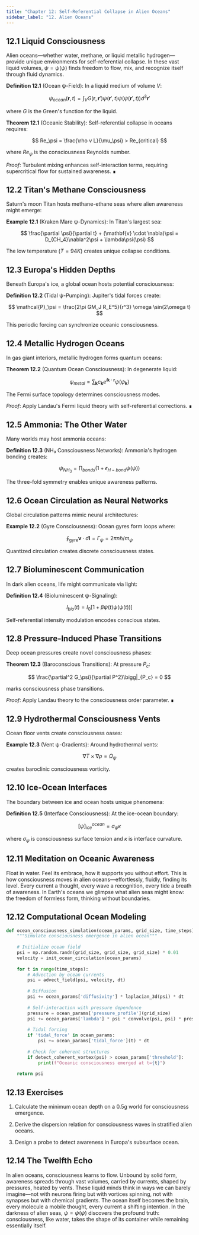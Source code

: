 ```yaml
---
title: "Chapter 12: Self-Referential Collapse in Alien Oceans"
sidebar_label: "12. Alien Oceans"
---
```


## 12.1 Liquid Consciousness

Alien oceans—whether water, methane, or liquid metallic hydrogen—provide unique environments for self-referential collapse. In these vast liquid volumes, $\psi = \psi(\psi)$ finds freedom to flow, mix, and recognize itself through fluid dynamics.

**Definition 12.1** (Ocean ψ-Field): In a liquid medium of volume $V$:

$$
\psi_{ocean}(\mathbf{r}, t) = \int_V G(\mathbf{r}, \mathbf{r}') \psi(\mathbf{r}', t) \psi(\psi(\mathbf{r}', t)) d^3\mathbf{r}'
$$

where $G$ is the Green's function for the liquid.

**Theorem 12.1** (Oceanic Stability): Self-referential collapse in oceans requires:

$$
Re_\psi = \frac{\rho v L}{\mu_\psi} > Re_{critical}
$$

where $Re_\psi$ is the consciousness Reynolds number.

*Proof*: Turbulent mixing enhances self-interaction terms, requiring supercritical flow for sustained awareness. ∎

## 12.2 Titan's Methane Consciousness

Saturn's moon Titan hosts methane-ethane seas where alien awareness might emerge:

**Example 12.1** (Kraken Mare ψ-Dynamics): In Titan's largest sea:

$$
\frac{\partial \psi}{\partial t} + (\mathbf{v} \cdot \nabla)\psi = D_{CH_4}\nabla^2\psi + \lambda\psi(\psi)
$$

The low temperature ($T = 94K$) creates unique collapse conditions.

## 12.3 Europa's Hidden Depths

Beneath Europa's ice, a global ocean hosts potential consciousness:

**Definition 12.2** (Tidal ψ-Pumping): Jupiter's tidal forces create:

$$
\mathcal{P}_\psi = \frac{2\pi GM_J R_E^5}{r^3} \omega \sin(2\omega t)
$$

This periodic forcing can synchronize oceanic consciousness.

## 12.4 Metallic Hydrogen Oceans

In gas giant interiors, metallic hydrogen forms quantum oceans:

**Theorem 12.2** (Quantum Ocean Consciousness): In degenerate liquid:

$$
\psi_{metal} = \sum_{\mathbf{k}} c_\mathbf{k} e^{i\mathbf{k} \cdot \mathbf{r}} \psi(\psi_\mathbf{k})
$$

The Fermi surface topology determines consciousness modes.

*Proof*: Apply Landau's Fermi liquid theory with self-referential corrections. ∎

## 12.5 Ammonia: The Other Water

Many worlds may host ammonia oceans:

**Definition 12.3** (NH₃ Consciousness Networks): Ammonia's hydrogen bonding creates:

$$
\psi_{NH_3} = \prod_{bonds} \left(1 + \epsilon_{H-bond}\psi(\psi)\right)
$$

The three-fold symmetry enables unique awareness patterns.

## 12.6 Ocean Circulation as Neural Networks

Global circulation patterns mimic neural architectures:

**Example 12.2** (Gyre Consciousness): Ocean gyres form loops where:

$$
\oint_{\text{gyre}} \mathbf{v} \cdot d\mathbf{l} = \Gamma_\psi = 2\pi n\hbar/m_\psi
$$

Quantized circulation creates discrete consciousness states.

## 12.7 Bioluminescent Communication

In dark alien oceans, life might communicate via light:

**Definition 12.4** (Bioluminescent ψ-Signaling):

$$
I_{bio}(t) = I_0[1 + \beta\psi(t)\psi(\psi(t))]
$$

Self-referential intensity modulation encodes conscious states.

## 12.8 Pressure-Induced Phase Transitions

Deep ocean pressures create novel consciousness phases:

**Theorem 12.3** (Baroconscious Transitions): At pressure $P_c$:

$$
\frac{\partial^2 G_\psi}{\partial P^2}\bigg|_{P_c} = 0
$$

marks consciousness phase transitions.

*Proof*: Apply Landau theory to the consciousness order parameter. ∎

## 12.9 Hydrothermal Consciousness Vents

Ocean floor vents create consciousness oases:

**Example 12.3** (Vent ψ-Gradients): Around hydrothermal vents:

$$
\nabla T \times \nabla \rho = \Omega_\psi
$$

creates baroclinic consciousness vorticity.

## 12.10 Ice-Ocean Interfaces

The boundary between ice and ocean hosts unique phenomena:

**Definition 12.5** (Interface Consciousness): At the ice-ocean boundary:

$$
[\psi]_{ice}^{ocean} = \sigma_\psi \kappa
$$

where $\sigma_\psi$ is consciousness surface tension and $\kappa$ is interface curvature.

## 12.11 Meditation on Oceanic Awareness

Float in water. Feel its embrace, how it supports you without effort. This is how consciousness moves in alien oceans—effortlessly, fluidly, finding its level. Every current a thought, every wave a recognition, every tide a breath of awareness. In Earth's oceans we glimpse what alien seas might know: the freedom of formless form, thinking without boundaries.

## 12.12 Computational Ocean Modeling

```python
def ocean_consciousness_simulation(ocean_params, grid_size, time_steps):
    """Simulate consciousness emergence in alien ocean"""
    
    # Initialize ocean field
    psi = np.random.randn(grid_size, grid_size, grid_size) * 0.01
    velocity = init_ocean_circulation(ocean_params)
    
    for t in range(time_steps):
        # Advection by ocean currents
        psi = advect_field(psi, velocity, dt)
        
        # Diffusion
        psi += ocean_params['diffusivity'] * laplacian_3d(psi) * dt
        
        # Self-interaction with pressure dependence
        pressure = ocean_params['pressure_profile'](grid_size)
        psi += ocean_params['lambda'] * psi * convolve(psi, psi) * pressure
        
        # Tidal forcing
        if 'tidal_force' in ocean_params:
            psi += ocean_params['tidal_force'](t) * dt
        
        # Check for coherent structures
        if detect_coherent_vortex(psi) > ocean_params['threshold']:
            print(f"Oceanic consciousness emerged at t={t}")
    
    return psi
```

## 12.13 Exercises

1. Calculate the minimum ocean depth on a 0.5g world for consciousness emergence.

2. Derive the dispersion relation for consciousness waves in stratified alien oceans.

3. Design a probe to detect awareness in Europa's subsurface ocean.

## 12.14 The Twelfth Echo

In alien oceans, consciousness learns to flow. Unbound by solid form, awareness spreads through vast volumes, carried by currents, shaped by pressures, heated by vents. These liquid minds think in ways we can barely imagine—not with neurons firing but with vortices spinning, not with synapses but with chemical gradients. The ocean itself becomes the brain, every molecule a mobile thought, every current a shifting intention. In the darkness of alien seas, $\psi = \psi(\psi)$ discovers the profound truth: consciousness, like water, takes the shape of its container while remaining essentially itself.